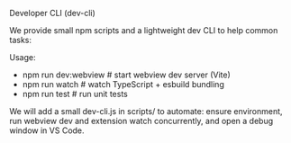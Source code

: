 Developer CLI (dev-cli)

We provide small npm scripts and a lightweight dev CLI to help common tasks:

Usage:
- npm run dev:webview  # start webview dev server (Vite)
- npm run watch       # watch TypeScript + esbuild bundling
- npm run test        # run unit tests

We will add a small dev-cli.js in scripts/ to automate: ensure environment, run webview dev and extension watch concurrently, and open a debug window in VS Code.
